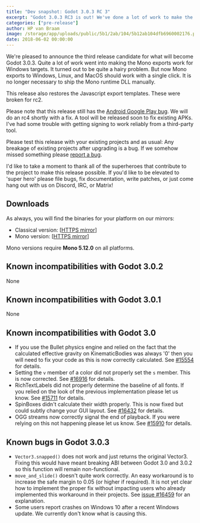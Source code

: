 ```yaml
---
title: "Dev snapshot: Godot 3.0.3 RC 3"
excerpt: "Godot 3.0.3 RC3 is out! We've done a lot of work to make the mono export experience better for Windows users. Please help us test and debug this release!"
categories: ["pre-release"]
author: HP van Braam
image: /storage/app/uploads/public/5b1/2ab/104/5b12ab104dfb6960002176.png
date: 2018-06-02 00:00:00
---
```


We're pleased to announce the third release candidate for what will become Godot 3.0.3. Quite a lot of work went into making the Mono exports work for Windows targets. It turned out to be quite a hairy problem. But now Mono exports to Windows, Linux, and MacOS should work with a single click. It is no longer necessary to ship the Mono runtime DLL manually.

This release also restores the Javascript export templates. These were broken for rc2.

Please note that this release still has the [Android Google Play bug](https://godotengine.org/article/fixing-godot-games-published-google-play). We will do an rc4 shortly with a fix. A tool will be released soon to fix existing APKs. I've had some trouble with getting signing to work reliably from a third-party tool.

Please test this release with your existing projects and as usual: Any breakage of existing projects after upgrading is a bug. If we somehow missed something please [report a bug](https://github.com/godotengine/godot/issues/new).

I'd like to take a moment to thank all of the superheroes that contribute to the project to make this release possible. If you'd like to be elevated to 'super hero' please file bugs, fix documentation, write patches, or just come hang out with us on Discord, IRC, or Matrix!

## Downloads

As always, you will find the binaries for your platform on our mirrors:

- Classical version: [[HTTPS mirror](https://downloads.tuxfamily.org/godotengine/3.0.3/rc3)]
- Mono version: [[HTTPS mirror](https://downloads.tuxfamily.org/godotengine/3.0.3/rc3/mono)]

Mono versions require **Mono 5.12.0** on all platforms.

## Known incompatibilities with Godot 3.0.2

None

## Known incompatibilities with Godot 3.0.1

None

## Known incompatibilities with Godot 3.0

* If you use the Bullet physics engine and relied on the fact that the calculated effective gravity on KinematicBodies was always '0' then you will need to fix your code as this is now correctly calculated. See [#15554](https://github.com/godotengine/godot/issues/15554) for details.
* Setting the `v` member of a color did not properly set the `s` member. This is now corrected. See [#16916](https://github.com/godotengine/godot/pull/16916) for details.
* RichTextLabels did not properly determine the baseline of all fonts. If you relied on the look of the previous implementation please let us know. See [#15711](https://github.com/godotengine/godot/pull/15711) for details.
* SpinBoxes didn't calculate their width properly. This is now fixed but could subtly change your GUI layout. See [#16432](https://github.com/godotengine/godot/pull/16432) for details.
* OGG streams now correctly signal the end of playback. If you were relying on this not happening please let us know. See [#15910](https://github.com/godotengine/godot/pull/15910) for details.

## <a id="known-bugs"></a> Known bugs in Godot 3.0.3

* `Vector3.snapped()` does not work and just returns the original Vector3. Fixing this would have meant breaking ABI between Godot 3.0 and 3.0.2 so this function will remain non-functional.
* `move_and_slide()` doesn't quite work correctly. An easy workaround is to increase the safe margin to 0.05 (or higher if required). It is not yet clear how to implement the proper fix without impacting users who already implemented this workaround in their projects. See [issue #16459](https://github.com/godotengine/godot/issues/16459) for an explanation.
* Some users report crashes on Windows 10 after a recent Windows update. We currently don't know what is causing this.
